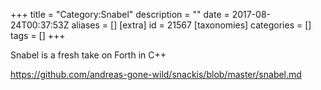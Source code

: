 +++
title = "Category:Snabel"
description = ""
date = 2017-08-24T00:37:53Z
aliases = []
[extra]
id = 21567
[taxonomies]
categories = []
tags = []
+++

Snabel is a fresh take on Forth in C++

https://github.com/andreas-gone-wild/snackis/blob/master/snabel.md
